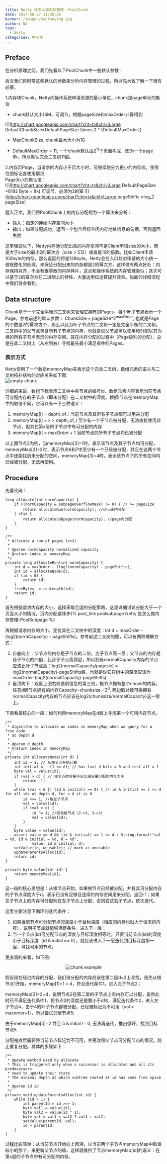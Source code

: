 ```yaml
---
title: Netty 是怎么做内存管理--PoolChunk
date: 2017-08-27 11:20:30
banner: /images/maotouying.jpg
author: NX
tags:
  - Netty
categories: 中间件
---
```


## Preface

在分析原理之前，我们先看以下PoolChunk中一些默认参数：

后文我们将时常这些默认的参数来分析内存管理的过程，所以先大致了解一下很有必要。

<!-- more -->

1.内存块Chunk，Netty向操作系统申请资源的最小单位，chunk是page单元的集合
- chunk默认大小16M，可调节，根据pageSize和maxOrder计算得到 

![](http://chart.googleapis.com/chart?cht=tx&chl=\Large DefaultChunkSize=DefaultPageSize \times 2 ^ {DefaultMaxOrder})

- MaxChunkSize, chunk最大大小为1G

- DefaultMaxOrder = 11, 一个chunk默认由2<sup>11</sup>个页面构成，因为一个page 8k，所以默认完全二叉树11层。

2.内存页Page，当请求的内存小于页大小时，可继续划分为更小的内存段，使用位图标记各使用情况  
Page大小的默认值：  
![](http://chart.googleapis.com/chart?cht=tx&chl=\Large DefaultPageSize =8192 Byte = 8k)
可调节，必须为2的幂
![](http://chart.googleapis.com/chart?cht=tx&chl=\Large pageShifts =log_2 pageSize)

题入正文，我们将PoolChunk上的内存分配视为一个算法来分析：

+ 输入：指定的连续内存空间大小
+ 输出：如果分配成功，返回一个包含目标空闲内存地址信息的句柄，否则返回失败

这里强调以下，Netty内存池分配出来的内存空间不是Client申请size的大小，而是大于size的最小2的幂次方（size > 512）或者是16的倍数。比如Client申请100byte的内存，那么返回的将是128byte。Netty会在入口处对申请的大小统一做规整化的处理，来保证分配出来的内存都是2的幂次方，这样做有两点好处：内存保持对齐，不会有很零散的内存碎片，这点和操作系统的内存管理类似；其次可以基于2的幂次方在二进制上的特性，大量运用位运算提升效率。后面的详细流程中我们将会看到。

## Data structure  

Chunk基于一个完全平衡的二叉树来管理它拥有的Pages，每个叶子节点表示一个Page。参考前述的默认参数：
ChunkSize = pageSize*2<sup>maxOrder</sup>, 也就是Page的个数是2的幂次方个，那么以此为叶子节点的二叉树一定是完全平衡的二叉树。二叉树中的父节点包含所有子节点的内存，也就是说父节点可以使用和分配以其为根的所有子节点表示的内存空间。其在内存分配的过程中（Page级别的分配），总是在此二叉树上（从左到右）寻找最先最小满足条件的Pages。

### 表示方式
Netty使用了一个数组memoryMap来表示这个完全二叉树，数组元素的语义与二叉树拓扑结构的对应关系如下图:   
![empty chunk](emptychunk.jpg)  

详细的来说，数组下标表示二叉树中各节点的编号id，数组元素内容表示当前节点可分配内存的子节点（即未分配）在二叉树中的深度。根据i节点在memoryMap中的取值不同，它可以有一下三种语义：
1. memoryMap[i] = depth_of_i 当前节点及其所有子节点都可以用来分配
2. memoryMap[i] = x > depth_of_i 至少有一个子节点被分配，无法直接使用此节点，但其在第x层的子节点中有可分配的内存
3. memoryMap[i] = maxOrder + 1 当前节点的所有子节点均已被分配

以上图节点3为例，当memoryMap[3]=1时，表示该节点及其子节点均可分配，memoryMap[3]=2时，表示节点6和7中至少有一个已经被分配，并且在这两个节点中还能找到未分配的空间，memoryMap[3]=4时，表示该节点下的所有空间均已经被分配，无法再使用。

## Procedure
先看代码：
```
long allocate(int normCapacity) {
    if ((normCapacity & subpageOverflowMask) != 0) { // >= pageSize
        return allocateRun(normCapacity); //chunk内分配
    } else {
        return allocateSubpage(normCapacity); //page内分配
    }
}
```
```
/**
 * Allocate a run of pages (>=1)
 *
 * @param normCapacity normalized capacity
 * @return index in memoryMap
 */
private long allocateRun(int normCapacity) {
    int d = maxOrder - (log2(normCapacity) - pageShifts);
    int id = allocateNode(d);
    if (id < 0) {
        return id;
    }
    freeBytes -= runLength(id);
    return id;
}

```
首先根据请求内存的大小，选择采取合适的分配策略，这里详细讨论分配大于一个页面大小的情况，页内分配请移步{% post_link poolsubpage Netty 是怎么做内存管理-PoolSubpage %}

再根据请求内存的大小，定位其在二叉树中的深度：int d = maxOrder - (log2(normCapacity) - pageShifts)。参考前述二叉树的图，可以有两种理解方式：
1. 自底向上：父节点的内存是子节点的二倍，比子节点高一层；父节点的内存是孙子节点的四倍，比孙子节点高两层，所以拥有normalCapacity内存的节点应该比叶子节点高：log2(normalCapacity/pagesie) = log2(normalCapacity)-pageShifts层，也就是说它在树中的深度应该为maxOrder-(log2(normalCapacity)-pageShifts)
2. 自顶向下：观察上图右侧说明信息的第三列，根节点拥有整个chunk的内存，任意d层节点拥有的内存Capacity=chunksize／2<sup>d</sup>, 两边取对数可得拥有normalCapacity内存的节点应该在log2(chunksize/normalCapacity)这一层上。

下面看最核心的一段：如何利用memoryMap在d层上寻找第一个可用内存节点。
```
/**
 * Algorithm to allocate an index in memoryMap when we query for a free node
 * at depth d
 *
 * @param d depth
 * @return index in memoryMap
 */
private int allocateNode(int d) {
    int id = 1; // 从根节点开始计算
    int initial = - (1 << d); // has last d bits = 0 and rest all = 1
    byte val = value(id);
    if (val > d) { // 根节点的容量不足以满足要分配的内存大小
        return -1;
    }
    while (val < d || (id & initial) == 0) { // id & initial == 1 << d for all ids at depth d, for < d it is 0
        id <<= 1; //取左子节点
        val = value(id);
        if (val > d) {
            id ^= 1; //取邻居节点（2->3, 3->2）
            val = value(id);
        }
    }
    byte value = value(id);
    assert value == d && (id & initial) == 1 << d : String.format("val = %d, id & initial = %d, d = %d",
            value, id & initial, d);
    setValue(id, unusable); // mark as unusable
    updateParentsAlloc(id);
    return id;
}
```
```
private byte value(int id) {
    return memoryMap[id];
}
```
这一段的核心思想是：从根节点开始，如果根节点已经被分配，并且其可分配内存的子节点深度大于d，表示已没有足够且连续的内存空间用来分配，返回-1；如果左子节点上的内存可分配则在左子节点上分配，否则尝试右子节点，依次迭代。

这里主要注意下循环的迭代条件：
1. 如果当前节点可分配节点的深度小于目标深度（相应的内存也就大于请求的内存），说明子节点就能够满足条件，进入下一层；
2. 当一个节点(id)可分配节点的深度与目标深度相等时，只要当前节点(id)的深度小于目标深度（id & initial == 0），就应该进入下一层迭代到目标深度那一层，寻找可用的节点。

更直观的来看，如下图:
<div align=center>

![chunk example](chunkexample.jpg)  

</div>   

假设现在经过内存的分配，我们待分配的内存应该在第二层d=2上寻找，首先从根节点1开始，memoryMap[1]=1 < d，符合迭代条件1，进入左子节点2；  

memoryMap[2]=2=d，说明节点2在第二层的子节点上有内存可以分配，虽然此时已不满足迭代条件1，但节点2的深度还是要小于d的，满足迭代条件2，进入左子节点4，由于4的叶子节点都被分配，已经被标记为不可用（val = maxorder+1），所以尝试邻居节点5;

由于memoryMap[5]=2 并且 5 & initial != 0, 无法再迭代，推出循环，找到目标节点5.  

分配完成后需要将当前节点标记为不可用，并更改将父节点可分配节点的情况，防止重复分配。具体的步骤如下：
```
/**
 * Update method used by allocate
 * This is triggered only when a successor is allocated and all its predecessors
 * need to update their state
 * The minimal depth at which subtree rooted at id has some free space
 *
 * @param id id
 */
private void updateParentsAlloc(int id) {
    while (id > 1) {
        int parentId = id >>> 1;
        byte val1 = value(id);
        byte val2 = value(id ^ 1);
        byte val = val1 < val2 ? val1 : val2;
        setValue(parentId, val);
        id = parentId;
    }
}
```
过程比较简单：从当前节点开始向上回溯，以当前两个子节点memoryMap中取值较小的那个，来更新父节点的值，这样就维持了节点memoryMap[id]的语义：在第x层的子节点中有可分配的内存。
